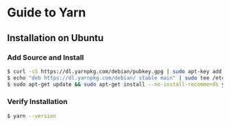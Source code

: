 # Guide to Yarn

## Installation on Ubuntu

### Add Source and Install

```bash
$ curl -sS https://dl.yarnpkg.com/debian/pubkey.gpg | sudo apt-key add -
$ echo "deb https://dl.yarnpkg.com/debian/ stable main" | sudo tee /etc/apt/sources.list.d/yarn.list
$ sudo apt-get update && sudo apt-get install --no-install-recommends yarn
```

### Verify Installation

```bash
$ yarn --version
```
